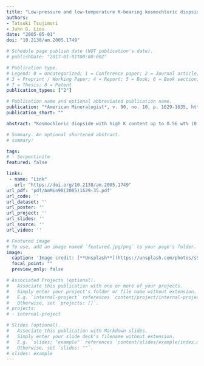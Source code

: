 ```yaml
---
title: "Low-pressure and low-temperature K-bearing kosmochloric diopside from the Osayama serpentinite melange, SW Japan"
authors:
- Tatsuki Tsujimori
- Juhn G. Liou
date: "2005-05-01"
doi: "10.2138/am.2005.1749"

# Schedule page publish date (NOT publication's date).
# publishDate: "2017-01-01T00:00:00Z"

# Publication type.
# Legend: 0 = Uncategorized; 1 = Conference paper; 2 = Journal article;
# 3 = Preprint / Working Paper; 4 = Report; 5 = Book; 6 = Book section;
# 7 = Thesis; 8 = Patent
publication_types: ["2"]

# Publication name and optional abbreviated publication name.
publication: "*American Mineralogist*, v. 90, no. 10, p. 1629-1635, https://doi.org/10.2138/am.2005.1749"
publication_short: ""

abstract: "Kosmochloric diopside with high K content up to 0.56 wt% (0.026 K atom per formula unit) was discovered from the Osayama serpentinite mélange in the Chugoku Mountains, SW Japan. K-bearing clinopyroxene fills microcracks (5–150 μm in wide) together with uvarovite within albite vein of a tremolite rock. Compositions of analyzed clinopyroxene consist mainly of kosmochlor + augite (92–98 mol%; Ko19–38Aug56–76) components and minor amounts of jadeite (0–6 mol%), aegirine (0–5 mol%), Ca-Tschermak (0–3 mol%), and K-kosmochlor (0–2 mol%). Although the K content in clinopyroxene is also variable and heterogeneous even in a single vein, clinopyroxene with higher K content occurs in Ko-rich part. Higher magnification secondary electron images confirmed that exsolution and inclusion are essentially absent in the analyzed clinopyroxenes. The good negative correlation between Cr + Na + K and Ca + Mg + Fe2+ indicates the Cr incorporation into the octahedral site. Furthermore, K correlates with Na and Cr, indicating a simultaneous enrichment of K for Na and Cr during pyroxene growth. Textual relations, and parageneses and compositions of minerals suggest that the K-Cpx precipitated together with uvarovite in brittle microcracks directly from a Ca- and Cr-rich hydrothermal fluid at approximately P < 0.3 GPa and T < 400 °C. Although it has been experimentally concluded that only ultrahigh-P (>4 GPa) environment permits to host relatively large K+ cation into the clinopyroxene structure, our finding indicates that the incorporation of K into the kosmochlor–diopside series solid solution with at least 0.2 Cr cation p.f.u. is possible even at low P conditions."

# Summary. An optional shortened abstract.
# summary: 

tags: 
# - Serpentinite
featured: false

links:
 - name: "Link"
   url: "https://doi.org/10.2138/am.2005.1749"
url_pdf: 'pdf/AmMin90(2005)1629-35.pdf'
url_code: ''
url_dataset: ''
url_poster: ''
url_project: ''
url_slides: ''
url_source: ''
url_video: ''

# Featured image
# To use, add an image named `featured.jpg/png` to your page's folder. 
image: 
  caption: 'Image credit: [**Unsplash**](https://unsplash.com/photos/s9CC2SKySJM)'
  focal_point: ""
  preview_only: false

# Associated Projects (optional).
#   Associate this publication with one or more of your projects.
#   Simply enter your project's folder or file name without extension.
#   E.g. `internal-project` references `content/project/internal-project/index.md`.
#   Otherwise, set `projects: []`.
# projects:
# - internal-project

# Slides (optional).
#   Associate this publication with Markdown slides.
#   Simply enter your slide deck's filename without extension.
#   E.g. `slides: "example"` references `content/slides/example/index.md`.
#   Otherwise, set `slides: ""`.
# slides: example
---
```


